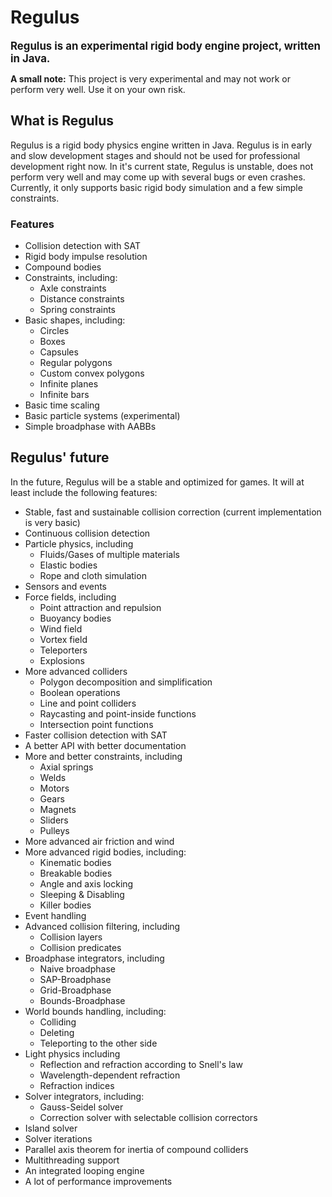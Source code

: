 # Regulus
<big>**Regulus is an experimental rigid body engine project, written in Java.**</big>

**A small note:** This project is very experimental and may not work or perform very well. Use it on your own risk.

## What is Regulus
Regulus is a rigid body physics engine written in Java. Regulus is in early and slow development stages and should not be used for professional development right now. In it's current state, Regulus is unstable, does not perform very well and may come up with several bugs or even crashes. Currently, it only supports basic rigid body simulation and a few simple constraints. 

### Features
- Collision detection with SAT
- Rigid body impulse resolution
- Compound bodies
- Constraints, including:
  - Axle constraints
  - Distance constraints
  - Spring constraints
- Basic shapes, including:
  - Circles
  - Boxes
  - Capsules
  - Regular polygons
  - Custom convex polygons
  - Infinite planes
  - Infinite bars
- Basic time scaling
- Basic particle systems (experimental)
- Simple broadphase with AABBs

## Regulus' future
In the future, Regulus will be a stable and optimized for games. It will at least include the following features:
- Stable, fast and sustainable collision correction (current implementation is very basic)
- Continuous collision detection
- Particle physics, including
  - Fluids/Gases of multiple materials
  - Elastic bodies
  - Rope and cloth simulation
- Sensors and events
- Force fields, including
  - Point attraction and repulsion
  - Buoyancy bodies
  - Wind field
  - Vortex field
  - Teleporters
  - Explosions
- More advanced colliders
  - Polygon decomposition and simplification
  - Boolean operations
  - Line and point colliders
  - Raycasting and point-inside functions
  - Intersection point functions
- Faster collision detection with SAT
- A better API with better documentation
- More and better constraints, including
  - Axial springs
  - Welds
  - Motors
  - Gears
  - Magnets
  - Sliders
  - Pulleys
- More advanced air friction and wind
- More advanced rigid bodies, including:
  - Kinematic bodies
  - Breakable bodies
  - Angle and axis locking
  - Sleeping & Disabling
  - Killer bodies
- Event handling
- Advanced collision filtering, including
  - Collision layers
  - Collision predicates
- Broadphase integrators, including
  - Naive broadphase
  - SAP-Broadphase
  - Grid-Broadphase
  - Bounds-Broadphase
- World bounds handling, including:
  - Colliding
  - Deleting
  - Teleporting to the other side
- Light physics including
  - Reflection and refraction according to Snell's law
  - Wavelength-dependent refraction
  - Refraction indices
- Solver integrators, including:
  - Gauss-Seidel solver
  - Correction solver with selectable collision correctors
- Island solver
- Solver iterations
- Parallel axis theorem for inertia of compound colliders
- Multithreading support
- An integrated looping engine
- A lot of performance improvements

